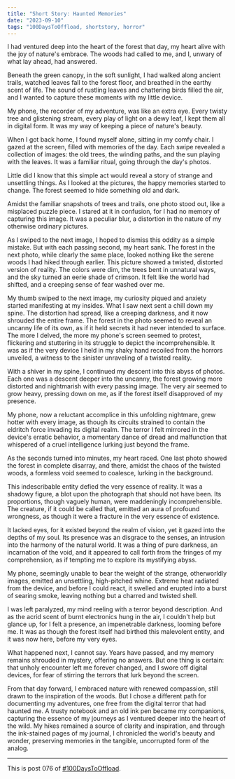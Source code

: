 ```yaml
---
title: "Short Story: Haunted Memories"
date: "2023-09-10"
tags: "100DaysToOffload, shortstory, horror"
---
```


I had ventured deep into the heart of the forest that day, my heart alive with the joy of nature's embrace. The woods had called to me, and I, unwary of what lay ahead, had answered.

Beneath the green canopy, in the soft sunlight, I had walked along ancient trails, watched leaves fall to the forest floor, and breathed in the earthy scent of life. The sound of rustling leaves and chattering birds filled the air, and I wanted to capture these moments with my little device.

My phone, the recorder of my adventure, was like an extra eye. Every twisty tree and glistening stream, every play of light on a dewy leaf, I kept them all in digital form. It was my way of keeping a piece of nature's beauty.

When I got back home, I found myself alone, sitting in my comfy chair. I gazed at the screen, filled with memories of the day. Each swipe revealed a collection of images: the old trees, the winding paths, and the sun playing with the leaves. It was a familiar ritual, going through the day's photos.

Little did I know that this simple act would reveal a story of strange and unsettling things. As I looked at the pictures, the happy memories started to change. The forest seemed to hide something old and dark.

Amidst the familiar snapshots of trees and trails, one photo stood out, like a misplaced puzzle piece. I stared at it in confusion, for I had no memory of capturing this image. It was a peculiar blur, a distortion in the nature of my otherwise ordinary pictures.

As I swiped to the next image, I hoped to dismiss this oddity as a simple mistake. But with each passing second, my heart sank. The forest in the next photo, while clearly the same place, looked nothing like the serene woods I had hiked through earlier. This picture showed a twisted, distorted version of reality. The colors were dim, the trees bent in unnatural ways, and the sky turned an eerie shade of crimson. It felt like the world had shifted, and a creeping sense of fear washed over me.

My thumb swiped to the next image, my curiosity piqued and anxiety started manifesting at my insides. What I saw next sent a chill down my spine. The distortion had spread, like a creeping darkness, and it now shrouded the entire frame. The forest in the photo seemed to reveal an uncanny life of its own, as if it held secrets it had never intended to surface. The more I delved, the more my phone's screen seemed to protest, flickering and stuttering in its struggle to depict the incomprehensible. It was as if the very device I held in my shaky hand recoiled from the horrors unveiled, a witness to the sinister unraveling of a twisted reality.

With a shiver in my spine, I continued my descent into this abyss of photos. Each one was a descent deeper into the uncanny, the forest growing more distorted and nightmarish with every passing image. The very air seemed to grow heavy, pressing down on me, as if the forest itself disapproved of my presence.

My phone, now a reluctant accomplice in this unfolding nightmare, grew hotter with every image, as though its circuits strained to contain the eldritch force invading its digital realm. The terror I felt mirrored in the device's erratic behavior, a momentary dance of dread and malfunction that whispered of a cruel intelligence lurking just beyond the frame.

As the seconds turned into minutes, my heart raced. One last photo showed the forest in complete disarray, and there, amidst the chaos of the twisted woods, a formless void seemed to coalesce, lurking in the background.

This indescribable entity defied the very essence of reality. It was a shadowy figure, a blot upon the photograph that should not have been. Its proportions, though vaguely human, were maddeningly incomprehensible. The creature, if it could be called that, emitted an aura of profound wrongness, as though it were a fracture in the very essence of existence.

It lacked eyes, for it existed beyond the realm of vision, yet it gazed into the depths of my soul. Its presence was an disgrace to the senses, an intrusion into the harmony of the natural world. It was a thing of pure darkness, an incarnation of the void, and it appeared to call forth from the fringes of my comprehension, as if tempting me to explore its mystifying abyss.

My phone, seemingly unable to bear the weight of the strange, otherworldly images, emitted an unsettling, high-pitched whine. Extreme heat radiated from the device, and before I could react, it swelled and erupted into a burst of searing smoke, leaving nothing but a charred and twisted shell.

I was left paralyzed, my mind reeling with a terror beyond description. And as the acrid scent of burnt electronics hung in the air, I couldn't help but glance up, for I felt a presence, an impenetrable darkness, looming before me. It was as though the forest itself had birthed this malevolent entity, and it was now here, before my very eyes.

What happened next, I cannot say. Years have passed, and my memory remains shrouded in mystery, offering no answers. But one thing is certain: that unholy encounter left me forever changed, and I swore off digital devices, for fear of stirring the terrors that lurk beyond the screen.

From that day forward, I embraced nature with renewed compassion, still drawn to the inspiration of the woods. But I chose a different path for documenting my adventures, one free from the digital terror that had haunted me. A trusty notebook and an old ink pen became my companions, capturing the essence of my journeys as I ventured deeper into the heart of the wild. My hikes remained a source of clarity and inspiration, and through the ink-stained pages of my journal, I chronicled the world's beauty and wonder, preserving memories in the tangible, uncorrupted form of the analog.

---

This is post 076 of [#100DaysToOffload](https://100daystooffload.com/).
